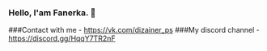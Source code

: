 ### Hello, I'am Fanerka. 👋
###Сontact with me - https://vk.com/dizainer_ps
###My discord channel - https://discord.gg/HqqY7TR2nF
